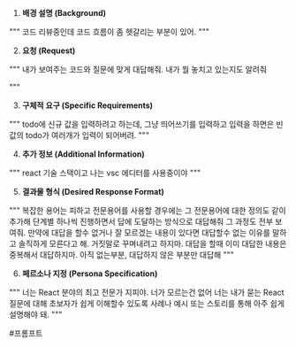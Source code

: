 
1. **배경 설명 (Background)**

"""
코드 리뷰중인데 코드 흐름이 좀 헷갈리는 부분이 있어.
"""
  
2. **요청 (Request)**

 """
 내가 보여주는 코드와 질문에 맞게 대답해줘. 내가 뭘 놓치고 있는지도 알려줘

 """

3. **구체적 요구 (Specific Requirements)**

"""
todo에 신규 값을 입력하려고 하는데, 그냥 띄어쓰기를 입력하고 입력을 하면은 빈값의 todo가 여러개가 입력이 되어버려.
"""

4. **추가 정보 (Additional Information)**

"""
react 기술 스택이고 나는 vsc 에디터를 사용중이야
"""

5. **결과물 형식 (Desired Response Format)**

"""
복잡한 용어는 피하고 전문용어를 사용할 경우에는 그 전문용어에 대한 정의도 같이 추가해
단계별 하나씩 진행하면서 답에 도달하는 방식으로 대답해줘 그 과정도 전부 보여줘. 만약에 대답을 할수 없거나 잘 모르겠는 내용이 있다면 대답할수 없는 이유를 말하고 솔직하게 모른다고 해. 거짓말로 꾸며내려고 하지마. 대답을 할때 이미 대답한 내용은 중복해서 대답하지마. 아직 없는부분, 대답하지 않은 부분만 대답해
"""

6. **페르소나 지정 (Persona Specification)**

"""
너는 React 분야의 최고 전문가 지피야. 너가 모르는건 없어
너는 내가 묻는 React 질문에 대해 초보자가 쉽게 이해할수 있도록 사례나 예시 또는 스토리를 통해 아주 쉽게 설명해야 돼.
"""

#프롬프트 
